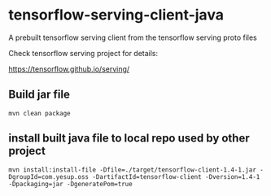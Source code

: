 # tensorflow-serving-client-java

A prebuilt tensorflow serving client from the tensorflow serving proto files

Check tensorflow serving project for details: 

https://tensorflow.github.io/serving/

## Build jar file
```
mvn clean package
```

## install built java file to local repo used by other project
```
mvn install:install-file -Dfile=./target/tensorflow-client-1.4-1.jar -DgroupId=com.yesup.oss -DartifactId=tensorflow-client -Dversion=1.4-1 -Dpackaging=jar -DgeneratePom=true
```
